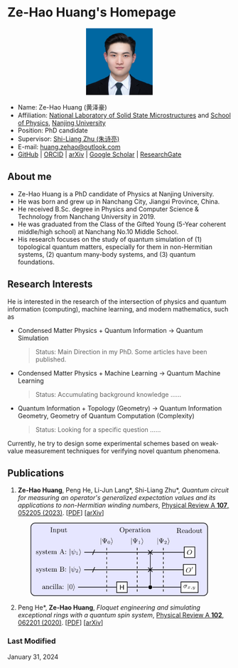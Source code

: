 # Ze-Hao Huang's Homepage

<div align=center>
    <img src="./ID_Photo.jpg" alt="image" width="150" height="auto">
</div>


- Name: Ze-Hao Huang (黄泽豪)
- Affiliation: [National Laboratory of Solid State Microstructures](https://vlssm.nju.edu.cn/main.htm) and [School of Physics](https://physics.nju.edu.cn/), [Nanjing University](https://www.nju.edu.cn/)
- Position: PhD candidate
- Supervisor: [Shi-Liang Zhu (朱诗亮)](https://physics.scnu.edu.cn/a/20201218/6945.html)
- E-mail: [huang.zehao@outlook.com](mailto:huang.zehao@outlook.com)
- [GitHub](https://github.com/zhhuang98)
 | [ORCID](https://orcid.org/0000-0002-1180-7673)
 | [arXiv](https://arxiv.org/a/huang_z_3.html)
 | [Google Scholar](https://scholar.google.cz/citations?hl=zh-CN&pli=1&user=Guq9h6AAAAAJ)
 | [ResearchGate](https://www.researchgate.net/profile/Ze-Hao-Huang)


## About me

- Ze-Hao Huang is a PhD candidate of Physics at Nanjing University.
- He was born and grew up in Nanchang City, Jiangxi Province, China.
- He received B.Sc. degree in Physics and Computer Science & Technology from Nanchang University in 2019.
- He was graduated from the Class of the Gifted Young (5-Year coherent middle/high school) at Nanchang No.10 Middle School.
- His research focuses on the study of quantum simulation of (1) topological quantum matters, especially for them in non-Hermitian systems, (2) quantum many-body systems, and (3) quantum foundations.


## Research Interests

He is interested in the research of the intersection of physics and quantum information (computing), machine learning, and modern mathematics, such as
- Condensed Matter Physics + Quantum Information -> Quantum Simulation
    > Status: Main Direction in my PhD. Some articles have been published.
- Condensed Matter Physics + Machine Learning -> Quantum Machine Learning
    > Status: Accumulating background knowledge ......
- Quantum Information + Topology (Geometry) -> Quantum Information Geometry, Geometry of Quantum Computation (Complexity)
    > Status: Looking for a specific question ......

Currently, he try to design some experimental schemes based on weak-value measurement techniques for verifying novel quantum phenomena.


## Publications

1. **Ze-Hao Huang**, Peng He, Li-Jun Lang\*, Shi-Liang Zhu\*, *Quantum circuit for measuring an operator's generalized expectation values and its applications to non-Hermitian winding numbers*, [Physical Review A **107**, 052205 (2023)](https://journals.aps.org/pra/abstract/10.1103/PhysRevA.107.052205).
\[[PDF](papers/PhysRevA.107.052205.pdf)\]
\[[arXiv](https://arxiv.org/abs/2210.12732)\]

<div align=center>
    <img src="./figures/meas_circ.svg" alt="image" width="400" height="auto">
</div>

2. Peng He\*, **Ze-Hao Huang**, *Floquet engineering and simulating exceptional rings with a quantum spin system*, [Physical Review A **102**, 062201 (2020)](https://journals.aps.org/pra/abstract/10.1103/PhysRevA.102.062201). 
\[[PDF](papers/PhysRevA.102.062201.pdf)\]
\[[arXiv](https://arxiv.org/abs/2005.02703)\]


### Last Modified
January 31, 2024
